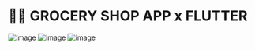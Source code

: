 # 🥑📱 GROCERY SHOP APP x FLUTTER
![image](https://github.com/user-attachments/assets/9d3c5986-9936-455f-a624-109ba5c61bff)
![image](https://github.com/user-attachments/assets/12d79727-d494-447c-b119-9c170c12bd31)
![image](https://github.com/user-attachments/assets/f4683a02-98b7-4449-bfe7-bbe3fbeccfae)

